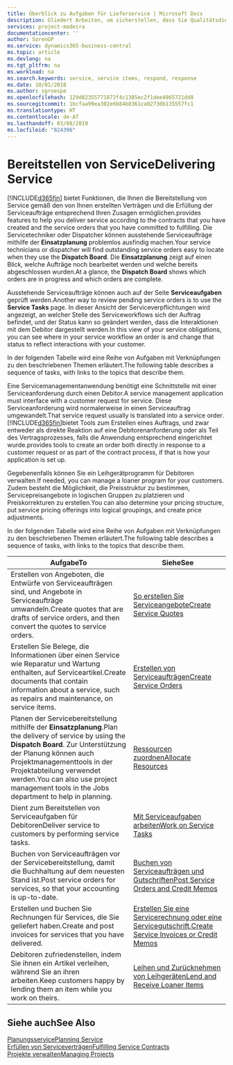 ```yaml
---
title: Überblick zu Aufgaben für Lieferservice | Microsoft Docs
description: Gliedert Arbeiten, um sicherstellen, dass Sie Qualitätsdienst liefern und Verträgen mit Debitoren gerecht werden.
services: project-madeira
documentationcenter: ''
author: SorenGP
ms.service: dynamics365-business-central
ms.topic: article
ms.devlang: na
ms.tgt_pltfrm: na
ms.workload: na
ms.search.keywords: service, service items, respond, response
ms.date: 10/01/2018
ms.author: sgroespe
ms.openlocfilehash: 129d82355771872f4c1385ec2f1dee4965721dd8
ms.sourcegitcommit: 1bcfaa99ea302e6b84b8361ca02730b135557fc1
ms.translationtype: HT
ms.contentlocale: de-AT
ms.lasthandoff: 03/08/2019
ms.locfileid: "824396"
---
```

# <a name="delivering-service"></a><span data-ttu-id="c5c2a-103">Bereitstellen von Service</span><span class="sxs-lookup"><span data-stu-id="c5c2a-103">Delivering Service</span></span>
[!INCLUDE[d365fin](includes/d365fin_md.md)] <span data-ttu-id="c5c2a-104">bietet Funktionen, die Ihnen die Bereitstellung von Service gemäß den von Ihnen erstellten Verträgen und die Erfüllung der Serviceaufträge entsprechend Ihren Zusagen ermöglichen.</span><span class="sxs-lookup"><span data-stu-id="c5c2a-104">provides features to help you deliver service according to the contracts that you have created and the service orders that you have committed to fulfilling.</span></span> <span data-ttu-id="c5c2a-105">Die Servicetechniker oder Dispatcher können ausstehende Serviceaufträge mithilfe der **Einsatzplanung** problemlos ausfindig machen.</span><span class="sxs-lookup"><span data-stu-id="c5c2a-105">Your service technicians or dispatcher will find outstanding service orders easy to locate when they use the **Dispatch Board**.</span></span> <span data-ttu-id="c5c2a-106">Die **Einsatzplanung** zeigt auf einen Blick, welche Aufträge noch bearbeitet werden und welche bereits abgeschlossen wurden.</span><span class="sxs-lookup"><span data-stu-id="c5c2a-106">At a glance, the **Dispatch Board** shows which orders are in progress and which orders are complete.</span></span>  
  
<span data-ttu-id="c5c2a-107">Ausstehende Serviceaufträge können auch auf der Seite **Serviceaufgaben** geprüft werden.</span><span class="sxs-lookup"><span data-stu-id="c5c2a-107">Another way to review pending service orders is to use the **Service Tasks** page.</span></span> <span data-ttu-id="c5c2a-108">In dieser Ansicht der Serviceverpflichtungen wird angezeigt, an welcher Stelle des Serviceworkflows sich der Auftrag befindet, und der Status kann so geändert werden, dass die Interaktionen mit dem Debitor dargestellt werden.</span><span class="sxs-lookup"><span data-stu-id="c5c2a-108">In this view of your service obligations, you can see where in your service workflow an order is and change that status to reflect interactions with your customer.</span></span>  
  
<span data-ttu-id="c5c2a-109">In der folgenden Tabelle wird eine Reihe von Aufgaben mit Verknüpfungen zu den beschriebenen Themen erläutert.</span><span class="sxs-lookup"><span data-stu-id="c5c2a-109">The following table describes a sequence of tasks, with links to the topics that describe them.</span></span>   

<span data-ttu-id="c5c2a-110">Eine Servicemanagementanwendung benötigt eine Schnittstelle mit einer Serviceanforderung durch einen Debitor.</span><span class="sxs-lookup"><span data-stu-id="c5c2a-110">A service management application must interface with a customer request for service.</span></span> <span data-ttu-id="c5c2a-111">Diese Serviceanforderung wird normalerweise in einen Serviceauftrag umgewandelt.</span><span class="sxs-lookup"><span data-stu-id="c5c2a-111">That service request usually is translated into a service order.</span></span> [!INCLUDE[d365fin](includes/d365fin_md.md)]<span data-ttu-id="c5c2a-112">bietet Tools zum Erstellen eines Auftrags, und zwar entweder als direkte Reaktion auf eine Debitorenanforderung oder als Teil des Vertragsprozesses, falls die Anwendung entsprechend eingerichtet wurde.</span><span class="sxs-lookup"><span data-stu-id="c5c2a-112">provides tools to create an order both directly in response to a customer request or as part of the contract process, if that is how your application is set up.</span></span>  
  
<span data-ttu-id="c5c2a-113">Gegebenenfalls können Sie ein Leihgerätprogramm für Debitoren verwalten.</span><span class="sxs-lookup"><span data-stu-id="c5c2a-113">If needed, you can manage a loaner program for your customers.</span></span> <span data-ttu-id="c5c2a-114">Zudem besteht die Möglichkeit, die Preisstruktur zu bestimmen, Servicepreisangebote in logischen Gruppen zu platzieren und Preiskorrekturen zu erstellen.</span><span class="sxs-lookup"><span data-stu-id="c5c2a-114">You can also determine your pricing structure, put service pricing offerings into logical groupings, and create price adjustments.</span></span>  
  
<span data-ttu-id="c5c2a-115">In der folgenden Tabelle wird eine Reihe von Aufgaben mit Verknüpfungen zu den beschriebenen Themen erläutert.</span><span class="sxs-lookup"><span data-stu-id="c5c2a-115">The following table describes a sequence of tasks, with links to the topics that describe them.</span></span>   
  
|<span data-ttu-id="c5c2a-116">**Aufgabe**</span><span class="sxs-lookup"><span data-stu-id="c5c2a-116">**To**</span></span>|<span data-ttu-id="c5c2a-117">**Siehe**</span><span class="sxs-lookup"><span data-stu-id="c5c2a-117">**See**</span></span>|  
|------------|-------------|  
|<span data-ttu-id="c5c2a-118">Erstellen von Angeboten, die Entwürfe von Serviceaufträgen sind, und Angebote in Serviceaufträge umwandeln.</span><span class="sxs-lookup"><span data-stu-id="c5c2a-118">Create quotes that are drafts of service orders, and then convert the quotes to service orders.</span></span>|[<span data-ttu-id="c5c2a-119">So erstellen Sie Serviceangebote</span><span class="sxs-lookup"><span data-stu-id="c5c2a-119">Create Service Quotes</span></span>](service-how-to-create-service-quotes.md)|
|<span data-ttu-id="c5c2a-120">Erstellen Sie Belege, die Informationen über einen Service wie Reparatur und Wartung enthalten, auf Serviceartikel.</span><span class="sxs-lookup"><span data-stu-id="c5c2a-120">Create documents that contain information about a service, such as repairs and maintenance, on service items.</span></span>|[<span data-ttu-id="c5c2a-121">Erstellen von Serviceaufträgen</span><span class="sxs-lookup"><span data-stu-id="c5c2a-121">Create Service Orders</span></span>](service-how-to-create-service-orders.md)|
|<span data-ttu-id="c5c2a-122">Planen der Servicebereitstellung mithilfe der **Einsatzplanung**.</span><span class="sxs-lookup"><span data-stu-id="c5c2a-122">Plan the delivery of service by using the **Dispatch Board**.</span></span> <span data-ttu-id="c5c2a-123">Zur Unterstützung der Planung können auch Projektmanagementtools in der Projektabteilung verwendet werden.</span><span class="sxs-lookup"><span data-stu-id="c5c2a-123">You can also use project management tools in the Jobs department to help in planning.</span></span>|[<span data-ttu-id="c5c2a-124">Ressourcen zuordnen</span><span class="sxs-lookup"><span data-stu-id="c5c2a-124">Allocate Resources</span></span>](service-how-to-allocate-resources.md)|  
|<span data-ttu-id="c5c2a-125">Dient zum Bereitstellen von Serviceaufgaben für Debitoren</span><span class="sxs-lookup"><span data-stu-id="c5c2a-125">Deliver service to customers by performing service tasks.</span></span>|[<span data-ttu-id="c5c2a-126">Mit Serviceaufgaben arbeiten</span><span class="sxs-lookup"><span data-stu-id="c5c2a-126">Work on Service Tasks</span></span>](service-how-to-work-on-service-tasks.md)|  
|<span data-ttu-id="c5c2a-127">Buchen von Serviceaufträgen vor der Servicebereitstellung, damit die Buchhaltung auf dem neuesten Stand ist.</span><span class="sxs-lookup"><span data-stu-id="c5c2a-127">Post service orders for services, so that your accounting is up-to-date.</span></span>|[<span data-ttu-id="c5c2a-128">Buchen von Serviceaufträgen und Gutschriften</span><span class="sxs-lookup"><span data-stu-id="c5c2a-128">Post Service Orders and Credit Memos</span></span>](service-how-to-post-service-orders.md)|  
|<span data-ttu-id="c5c2a-129">Erstellen und buchen Sie Rechnungen für Services, die Sie geliefert haben.</span><span class="sxs-lookup"><span data-stu-id="c5c2a-129">Create and post invoices for services that you have delivered.</span></span>|[<span data-ttu-id="c5c2a-130">Erstellen Sie eine Servicerechnung oder eine Servicegutschrift.</span><span class="sxs-lookup"><span data-stu-id="c5c2a-130">Create Service Invoices or Credit Memos</span></span>](service-how-create-invoices.md)|  
|<span data-ttu-id="c5c2a-131">Debitoren zufriedenstellen, indem Sie ihnen ein Artikel verleihen, während Sie an ihren arbeiten.</span><span class="sxs-lookup"><span data-stu-id="c5c2a-131">Keep customers happy by lending them an item while you work on theirs.</span></span>| [<span data-ttu-id="c5c2a-132">Leihen und Zurücknehmen von Leihgeräten</span><span class="sxs-lookup"><span data-stu-id="c5c2a-132">Lend and Receive Loaner Items</span></span>](service-how-to-lend-receive-loaners.md)|
  
## <a name="see-also"></a><span data-ttu-id="c5c2a-133">Siehe auch</span><span class="sxs-lookup"><span data-stu-id="c5c2a-133">See Also</span></span>  
[<span data-ttu-id="c5c2a-134">Planungsservice</span><span class="sxs-lookup"><span data-stu-id="c5c2a-134">Planning Service</span></span>](service-plan-service.md)  
[<span data-ttu-id="c5c2a-135">Erfüllen von Serviceverträgen</span><span class="sxs-lookup"><span data-stu-id="c5c2a-135">Fulfilling Service Contracts</span></span>](service-fulfill-service-contracts.md)  
[<span data-ttu-id="c5c2a-136">Projekte verwalten</span><span class="sxs-lookup"><span data-stu-id="c5c2a-136">Managing Projects</span></span>](projects-manage-projects.md)  
